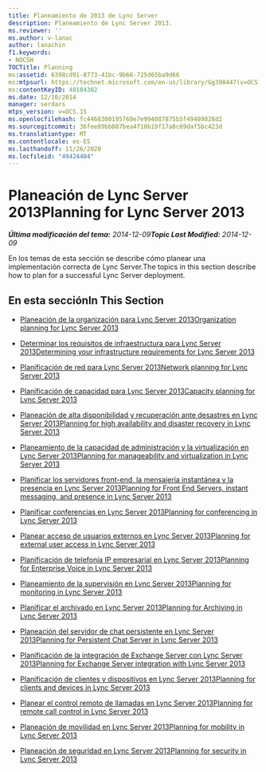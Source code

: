 ```yaml
---
title: Planeamiento de 2013 de Lync Server
description: Planeamiento de Lync Server 2013.
ms.reviewer: ''
ms.author: v-lanac
author: lanachin
f1.keywords:
- NOCSH
TOCTitle: Planning
ms:assetid: 6398cd91-8773-41bc-9b66-725d65ba9d66
ms:mtpsurl: https://technet.microsoft.com/en-us/library/Gg398447(v=OCS.15)
ms:contentKeyID: 48184302
ms.date: 12/10/2014
manager: serdars
mtps_version: v=OCS.15
ms.openlocfilehash: fc4468300195760e7e994087875b5f49489828d2
ms.sourcegitcommit: 36fee89bb887bea4f18b19f17a8c69daf5bc423d
ms.translationtype: MT
ms.contentlocale: es-ES
ms.lasthandoff: 11/26/2020
ms.locfileid: "49424404"
---
```

# <a name="planning-for-lync-server-2013"></a><span data-ttu-id="f9cb0-103">Planeación de Lync Server 2013</span><span class="sxs-lookup"><span data-stu-id="f9cb0-103">Planning for Lync Server 2013</span></span>

<div data-xmlns="http://www.w3.org/1999/xhtml">

<div class="topic" data-xmlns="http://www.w3.org/1999/xhtml" data-msxsl="urn:schemas-microsoft-com:xslt" data-cs="https://msdn.microsoft.com/">

<div data-asp="https://msdn2.microsoft.com/asp">



</div>

<div id="mainSection">

<div id="mainBody"><span data-ttu-id="f9cb0-104">

<span> </span></span><span class="sxs-lookup"><span data-stu-id="f9cb0-104">

<span> </span></span></span>

<span data-ttu-id="f9cb0-105">_**Última modificación del tema:** 2014-12-09_</span><span class="sxs-lookup"><span data-stu-id="f9cb0-105">_**Topic Last Modified:** 2014-12-09_</span></span>

<span data-ttu-id="f9cb0-106">En los temas de esta sección se describe cómo planear una implementación correcta de Lync Server.</span><span class="sxs-lookup"><span data-stu-id="f9cb0-106">The topics in this section describe how to plan for a successful Lync Server deployment.</span></span>

<div>

## <a name="in-this-section"></a><span data-ttu-id="f9cb0-107">En esta sección</span><span class="sxs-lookup"><span data-stu-id="f9cb0-107">In This Section</span></span>

  - [<span data-ttu-id="f9cb0-108">Planeación de la organización para Lync Server 2013</span><span class="sxs-lookup"><span data-stu-id="f9cb0-108">Organization planning for Lync Server 2013</span></span>](lync-server-2013-planning-for-your-organization.md)

  - [<span data-ttu-id="f9cb0-109">Determinar los requisitos de infraestructura para Lync Server 2013</span><span class="sxs-lookup"><span data-stu-id="f9cb0-109">Determining your infrastructure requirements for Lync Server 2013</span></span>](lync-server-2013-determining-your-infrastructure-requirements.md)

  - [<span data-ttu-id="f9cb0-110">Planificación de red para Lync Server 2013</span><span class="sxs-lookup"><span data-stu-id="f9cb0-110">Network planning for Lync Server 2013</span></span>](lync-server-2013-network-planning.md)

  - [<span data-ttu-id="f9cb0-111">Planificación de capacidad para Lync Server 2013</span><span class="sxs-lookup"><span data-stu-id="f9cb0-111">Capacity planning for Lync Server 2013</span></span>](lync-server-2013-capacity-planning.md)

  - [<span data-ttu-id="f9cb0-112">Planeación de alta disponibilidad y recuperación ante desastres en Lync Server 2013</span><span class="sxs-lookup"><span data-stu-id="f9cb0-112">Planning for high availability and disaster recovery in Lync Server 2013</span></span>](lync-server-2013-planning-for-high-availability-and-disaster-recovery.md)

  - [<span data-ttu-id="f9cb0-113">Planeamiento de la capacidad de administración y la virtualización en Lync Server 2013</span><span class="sxs-lookup"><span data-stu-id="f9cb0-113">Planning for manageability and virtualization in Lync Server 2013</span></span>](lync-server-2013-planning-for-manageability-and-virtualization.md)

  - [<span data-ttu-id="f9cb0-114">Planificar los servidores front-end, la mensajería instantánea y la presencia en Lync Server 2013</span><span class="sxs-lookup"><span data-stu-id="f9cb0-114">Planning for Front End Servers, instant messaging, and presence in Lync Server 2013</span></span>](lync-server-2013-planning-for-front-end-servers-instant-messaging-and-presence.md)

  - [<span data-ttu-id="f9cb0-115">Planificar conferencias en Lync Server 2013</span><span class="sxs-lookup"><span data-stu-id="f9cb0-115">Planning for conferencing in Lync Server 2013</span></span>](lync-server-2013-planning-for-conferencing.md)

  - [<span data-ttu-id="f9cb0-116">Planear acceso de usuarios externos en Lync Server 2013</span><span class="sxs-lookup"><span data-stu-id="f9cb0-116">Planning for external user access in Lync Server 2013</span></span>](lync-server-2013-planning-for-external-user-access.md)

  - [<span data-ttu-id="f9cb0-117">Planificación de telefonía IP empresarial en Lync Server 2013</span><span class="sxs-lookup"><span data-stu-id="f9cb0-117">Planning for Enterprise Voice in Lync Server 2013</span></span>](lync-server-2013-planning-for-enterprise-voice.md)

  - [<span data-ttu-id="f9cb0-118">Planeamiento de la supervisión en Lync Server 2013</span><span class="sxs-lookup"><span data-stu-id="f9cb0-118">Planning for monitoring in Lync Server 2013</span></span>](lync-server-2013-planning-for-monitoring.md)

  - [<span data-ttu-id="f9cb0-119">Planificar el archivado en Lync Server 2013</span><span class="sxs-lookup"><span data-stu-id="f9cb0-119">Planning for Archiving in Lync Server 2013</span></span>](lync-server-2013-planning-for-archiving.md)

  - [<span data-ttu-id="f9cb0-120">Planeación del servidor de chat persistente en Lync Server 2013</span><span class="sxs-lookup"><span data-stu-id="f9cb0-120">Planning for Persistent Chat Server in Lync Server 2013</span></span>](lync-server-2013-planning-for-persistent-chat-server.md)

  - [<span data-ttu-id="f9cb0-121">Planificación de la integración de Exchange Server con Lync Server 2013</span><span class="sxs-lookup"><span data-stu-id="f9cb0-121">Planning for Exchange Server integration with Lync Server 2013</span></span>](lync-server-2013-planning-for-exchange-server-integration.md)

  - [<span data-ttu-id="f9cb0-122">Planificación de clientes y dispositivos en Lync Server 2013</span><span class="sxs-lookup"><span data-stu-id="f9cb0-122">Planning for clients and devices in Lync Server 2013</span></span>](lync-server-2013-planning-for-clients-and-devices.md)

  - [<span data-ttu-id="f9cb0-123">Planear el control remoto de llamadas en Lync Server 2013</span><span class="sxs-lookup"><span data-stu-id="f9cb0-123">Planning for remote call control in Lync Server 2013</span></span>](lync-server-2013-planning-for-remote-call-control.md)

  - [<span data-ttu-id="f9cb0-124">Planeación de movilidad en Lync Server 2013</span><span class="sxs-lookup"><span data-stu-id="f9cb0-124">Planning for mobility in Lync Server 2013</span></span>](lync-server-2013-planning-for-mobility.md)

  - [<span data-ttu-id="f9cb0-125">Planeación de seguridad en Lync Server 2013</span><span class="sxs-lookup"><span data-stu-id="f9cb0-125">Planning for security in Lync Server 2013</span></span>](lync-server-2013-planning-for-security.md)

<span data-ttu-id="f9cb0-126"></div>

</div>

<span> </span>

</div>

</div>

</span><span class="sxs-lookup"><span data-stu-id="f9cb0-126"></div>

</div>

<span> </span>

</div>

</div>

</span></span></div>

